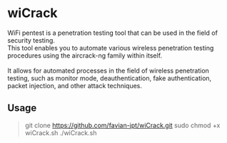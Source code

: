 # wiCrack
WiFi pentest is a penetration testing tool that can be used in the field of security testing.<br>
This tool enables you to automate various wireless penetration testing procedures using the aircrack-ng family within itself.<br>
<br>
It allows for automated processes in the field of wireless penetration testing, such as monitor mode, deauthentication, fake authentication, packet injection, and other attack techniques.
## Usage
> git clone https://github.com/favian-jpt/wiCrack.git
> sudo chmod +x wiCrack.sh
> ./wiCrack.sh
